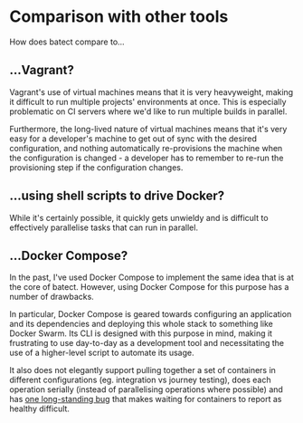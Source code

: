 # Comparison with other tools

How does batect compare to...

## ...Vagrant?

Vagrant's use of virtual machines means that it is very heavyweight, making it difficult to run multiple projects'
environments at once. This is especially problematic on CI servers where we'd like to run multiple builds in parallel.

Furthermore, the long-lived nature of virtual machines means that it's very easy for a developer's machine to get out of sync
with the desired configuration, and nothing automatically re-provisions the machine when the configuration is changed - a
developer has to remember to re-run the provisioning step if the configuration changes.

## ...using shell scripts to drive Docker?

While it's certainly possible, it quickly gets unwieldy and is difficult to effectively parallelise tasks that can run in parallel.

## ...Docker Compose?

In the past, I've used Docker Compose to implement the same idea that is at the core of batect. However, using Docker Compose
for this purpose has a number of drawbacks.

In particular, Docker Compose is geared towards configuring an application and its dependencies and deploying this whole stack
to something like Docker Swarm. Its CLI is designed with this purpose in mind, making it frustrating to use day-to-day as a development
tool and necessitating the use of a higher-level script to automate its usage.

It also does not elegantly support pulling together a set of containers in different configurations (eg. integration vs journey
testing), does each operation serially (instead of parallelising operations where possible) and has
[one long-standing bug](https://github.com/docker/compose/issues/4369) that makes waiting for containers to report as healthy
difficult.
